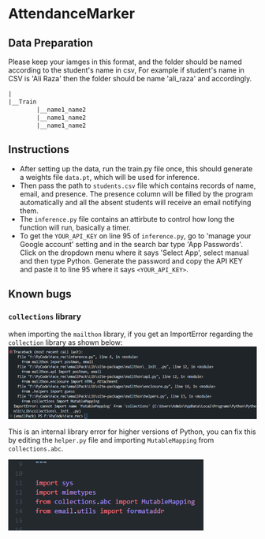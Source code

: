 # AttendanceMarker

## Data Preparation

Please keep your iamges in this format, and the folder should be named according to the student's name in csv, For example if student's name in CSV is 'Ali Raza' then the folder should be name 'ali_raza' and accordingly.

```
|
|__Train
        |__name1_name2
        |__name1_name2
        |__name1_name2
```

## Instructions 
- After setting up the data, run the train.py file once, this should generate a weights file ```data.pt```, which will be used for inference.
- Then pass the path to ```students.csv``` file which contains records of name, email, and presence. The presence column will be filled by the program automatically and all the absent students will receive an email notifying them.
- The ```inference.py``` file contains an attirbute to control how long the function will run, basically a timer.
- To get the ```YOUR_API_KEY``` on line 95 of ```inference.py```, go to 'manage your Google account' setting and in the search bar type 'App Passwords'. Click on the dropdown menu where it says 'Select App', select manual and then type Python. Generate the password and copy the API KEY and paste it to line 95 where it says ```<YOUR_API_KEY>```.

## Known bugs
### ```collections``` library
when importing the ```mailthon``` library, if you get an ImportError regarding the ```collection``` library as shown below:
![Error in ```collections``` library.](/figs/emailError.png)

This is an internal library error for higher versions of Python, you can fix this by editing the ```helper.py``` file and importing ```MutableMapping``` from ```collections.abc```.

![Error fix.](/figs/emailError_solution.png)

